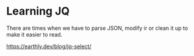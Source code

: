 # Learning JQ

There are times when we have to parse JSON, modify ir or clean it up to make it easier to read.

<https://earthly.dev/blog/jq-select/>
